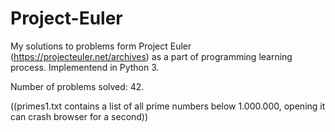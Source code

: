 # Project-Euler

My solutions to problems form Project Euler (https://projecteuler.net/archives) as a part of programming learning process.
Implementend in Python 3. 

Number of problems solved: 42.

((primes1.txt contains a list of all prime numbers below 1.000.000, opening it can crash browser for a second))
